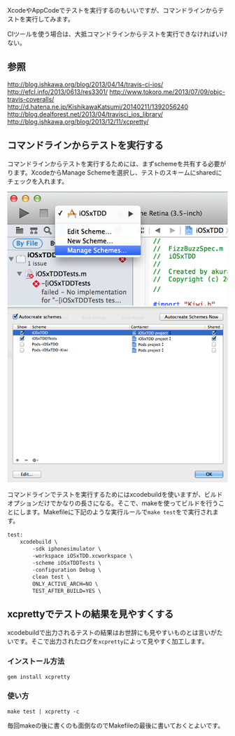 XcodeやAppCodeでテストを実行するのもいいですが、コマンドラインからテストを実行してみます。

CIツールを使う場合は、大抵コマンドラインからテストを実行できなければいけない。

## 参照

http://blog.ishkawa.org/blog/2013/04/14/travis-ci-ios/
http://efcl.info/2013/0613/res3301/
http://www.tokoro.me/2013/07/09/objc-travis-coveralls/
http://d.hatena.ne.jp/KishikawaKatsumi/20140211/1392056240
http://blog.dealforest.net/2013/04/travisci_ios_library/
http://blog.ishkawa.org/blog/2013/12/11/xcpretty/

## コマンドラインからテストを実行する

コマンドラインからテストを実行するためには、まずschemeを共有する必要がります。XcodeからManage Schemeを選択し、テストのスキームにsharedにチェックを入れます。

![log07_3.png](log07_3.png)
![log07_2.png](log07_2.png)

コマンドラインでテストを実行するためにはxcodebuildを使いますが、ビルドオプションだけでかなりの長さになる。そこで、makeを使ってビルドを行うことにします。Makefileに下記のような実行ルールで`make test`をで実行されます。

```
test:
	xcodebuild \
		-sdk iphonesimulator \
		-workspace iOSxTDD.xcworkspace \
		-scheme iOSxTDDTests \
		-configuration Debug \
		clean test \
		ONLY_ACTIVE_ARCH=NO \
		TEST_AFTER_BUILD=YES \
```

## xcprettyでテストの結果を見やすくする

xcodebuildで出力されるテストの結果はお世辞にも見やすいものとは言いがたいです。そこで出力されたログを`xcpretty`によって見やすく加工します。

### インストール方法

```
gem install xcpretty
```

### 使い方

```
make test | xcpretty -c
```

毎回makeの後に書くのも面倒なのでMakefileの最後に書いておくとよいです。